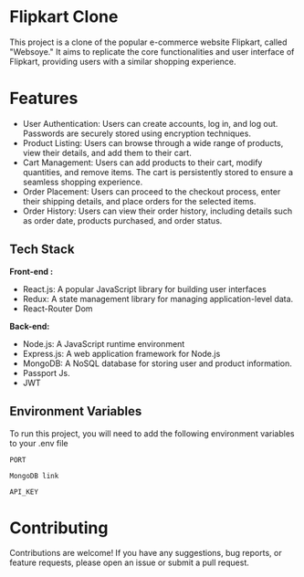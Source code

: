 
# Flipkart Clone

This project is a clone of the popular e-commerce website Flipkart, called "Websoye." It aims to replicate the core functionalities and user interface of Flipkart, providing users with a similar shopping experience.

# Features

* User Authentication: Users can create accounts, log in, and log out. Passwords are securely stored using encryption techniques.
* Product Listing: Users can browse through a wide range of products, view their details, and add them to their cart.
* Cart Management: Users can add products to their cart, modify quantities, and remove items. The cart is persistently stored to ensure a seamless shopping experience.
* Order Placement: Users can proceed to the checkout process, enter their shipping details, and place orders for the selected items.
* Order History: Users can view their order history, including details such as order date, products purchased, and order status.




## Tech Stack

**Front-end :** 
* React.js: A popular JavaScript library for building user interfaces
* Redux: A state management library for managing application-level data.
* React-Router Dom

**Back-end:** 
* Node.js: A JavaScript runtime environment
* Express.js: A web application framework for Node.js
* MongoDB: A NoSQL database for storing user and product information.
* Passport Js.
* JWT


## Environment Variables

To run this project, you will need to add the following environment variables to your .env file

`PORT`

`MongoDB link`

`API_KEY`

# Contributing
Contributions are welcome! If you have any suggestions, bug reports, or feature requests, please open an issue or submit a pull request.
